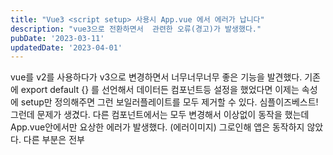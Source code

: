 ```yaml
---
title: "Vue3 <script setup> 사용시 App.vue 에서 에러가 납니다"
description: "vue3으로 전환하면서  관련한 오류(경고)가 발생했다."
pubDate: '2023-03-11'
updatedDate: '2023-04-01'
---
```


vue를 v2를 사용하다가 v3으로 변경하면서 너무너무너무 좋은 기능을 발견했다. 기존에 export default {} 를 선언해서 데이터든 컴포넌트등 설정을 했었다면 이제는 <script></script> 속성에 setup만 정의해주면 그런 보일러플레이트를 모두 제거할 수 있다. 심플이즈베스트!
그런데 문제가 생겼다. 다른 컴포넌트에서는 모두 변경해서 이상없이 동작을 했는데 App.vue안에서만 요상한 에러가 발생했다.
(에러이미지)
그로인해 앱은 동작하지 않았다. 다른 부분은 전부 <script setup> 로 변경했는데 App.vue만 변경 못하고 기존 소스 그대로인 것은 기분이 별로다.
구글링 고고!!!
[https://github.com/vuejs/vue-cli/issues/6282](https://github.com/vuejs/vue-cli/issues/6282)
구글링 한대로 vue-loader을 최신 버전으로 추가했다.
필자는 `yarn add vue-loader` 를 실행!
해결완료!